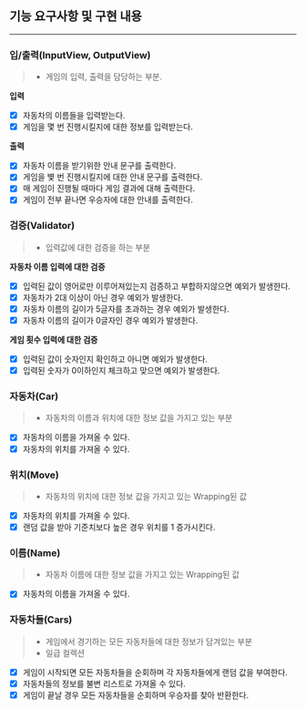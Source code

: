 ## 기능 요구사항 및 구현 내용

<hr>

### 입/출력(InputView, OutputView)

> - 게임의 입력, 출력을 담당하는 부분.

**입력**

- [x] 자동차의 이름들을 입력받는다.
- [x] 게임을 몇 번 진행시킬지에 대한 정보를 입력받는다.

**출력**

- [x] 자동차 이름을 받기위한 안내 문구를 출력한다.
- [x] 게임을 볓 번 진행시킬지에 대한 안내 문구를 출력한다.
- [x] 매 게임이 진행될 때마다 게임 결과에 대해 출력한다.
- [x] 게임이 전부 끝나면 우승자에 대한 안내를 출력한다.

### 검증(Validator)

> - 입력값에 대한 검증을 하는 부분

**자동차 이름 입력에 대한 검증**

- [x] 입력된 값이 영어로만 이루어져있는지 검증하고 부합하지않으면 예외가 발생한다.
- [x] 자동차가 2대 이상이 아닌 경우 예외가 발생한다.
- [x] 자동차 이름의 길이가 5글자를 초과하는 경우 예외가 발생한다.
- [x] 자동차 이름의 길이가 0글자인 경우 예외가 발생한다.

**게임 횟수 입력에 대한 검증**

- [x] 입력된 값이 숫자인지 확인하고 아니면 예외가 발생한다.
- [x] 입력된 숫자가 0이하인지 체크하고 맞으면 예외가 발생한다.

### 자동차(Car)

> - 자동차의 이름과 위치에 대한 정보 값을 가지고 있는 부분

- [x] 자동차의 이름을 가져올 수 있다.
- [x] 자동차의 위치를 가져올 수 있다.

### 위치(Move)

> - 자동차의 위치에 대한 정보 값을 가지고 있는 Wrapping된 값

- [x] 자동차의 위치를 가져올 수 있다.
- [x] 랜덤 값을 받아 기준치보다 높은 경우 위치를 1 증가시킨다.

### 이름(Name)

> - 자동차 이름에 대한 정보 값을 가지고 있는 Wrapping된 값

- [x] 자동차의 이름을 가져올 수 있다.

### 자동차들(Cars)

> - 게임에서 경기하는 모든 자동차들에 대한 정보가 담겨있는 부분
> - 일급 컬렉션

- [x] 게임이 시작되면 모든 자동차들을 순회하며 각 자동차들에게 랜덤 값을 부여한다.
- [x] 자동차들의 정보를 불변 리스트로 가져올 수 있다.
- [x] 게임이 끝날 경우 모든 자동차들을 순회하며 우승자를 찾아 반환한다.